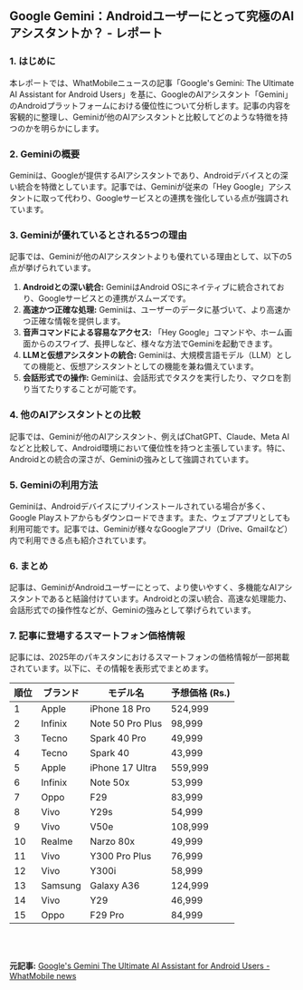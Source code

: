 ## Google Gemini：Androidユーザーにとって究極のAIアシスタントか？ - レポート

### 1. はじめに

本レポートでは、WhatMobileニュースの記事「Google's Gemini: The Ultimate AI Assistant for Android Users」を基に、GoogleのAIアシスタント「Gemini」のAndroidプラットフォームにおける優位性について分析します。記事の内容を客観的に整理し、Geminiが他のAIアシスタントと比較してどのような特徴を持つのかを明らかにします。

### 2. Geminiの概要

Geminiは、Googleが提供するAIアシスタントであり、Androidデバイスとの深い統合を特徴としています。記事では、Geminiが従来の「Hey Google」アシスタントに取って代わり、Googleサービスとの連携を強化している点が強調されています。

### 3. Geminiが優れているとされる5つの理由

記事では、Geminiが他のAIアシスタントよりも優れている理由として、以下の5点が挙げられています。

1. **Androidとの深い統合:** GeminiはAndroid OSにネイティブに統合されており、Googleサービスとの連携がスムーズです。
2. **高速かつ正確な処理:** Geminiは、ユーザーのデータに基づいて、より高速かつ正確な情報を提供します。
3. **音声コマンドによる容易なアクセス:** 「Hey Google」コマンドや、ホーム画面からのスワイプ、長押しなど、様々な方法でGeminiを起動できます。
4. **LLMと仮想アシスタントの統合:** Geminiは、大規模言語モデル（LLM）としての機能と、仮想アシスタントとしての機能を兼ね備えています。
5. **会話形式での操作:** Geminiは、会話形式でタスクを実行したり、マクロを割り当てたりすることが可能です。

### 4. 他のAIアシスタントとの比較

記事では、Geminiが他のAIアシスタント、例えばChatGPT、Claude、Meta AIなどと比較して、Android環境において優位性を持つと主張しています。特に、Androidとの統合の深さが、Geminiの強みとして強調されています。

### 5. Geminiの利用方法

Geminiは、Androidデバイスにプリインストールされている場合が多く、Google Playストアからもダウンロードできます。また、ウェブアプリとしても利用可能です。記事では、Geminiが様々なGoogleアプリ（Drive、Gmailなど）内で利用できる点も紹介されています。

### 6. まとめ

記事は、GeminiがAndroidユーザーにとって、より使いやすく、多機能なAIアシスタントであると結論付けています。Androidとの深い統合、高速な処理能力、会話形式での操作性などが、Geminiの強みとして挙げられています。

### 7. 記事に登場するスマートフォン価格情報

記事には、2025年のパキスタンにおけるスマートフォンの価格情報が一部掲載されています。以下に、その情報を表形式でまとめます。

| 順位 | ブランド | モデル名 | 予想価格 (Rs.) |
| ---- | ---------------- | ------------------ | ------------- |
| 1 | Apple | iPhone 18 Pro | 524,999 |
| 2 | Infinix | Note 50 Pro Plus | 98,999 |
| 3 | Tecno | Spark 40 Pro | 49,999 |
| 4 | Tecno | Spark 40 | 43,999 |
| 5 | Apple | iPhone 17 Ultra | 559,999 |
| 6 | Infinix | Note 50x | 53,999 |
| 7 | Oppo | F29 | 83,999 |
| 8 | Vivo | Y29s | 54,999 |
| 9 | Vivo | V50e | 108,999 |
| 10 | Realme | Narzo 80x | 49,999 |
| 11 | Vivo | Y300 Pro Plus | 76,999 |
| 12 | Vivo | Y300i | 58,999 |
| 13 | Samsung | Galaxy A36 | 124,999 |
| 14 | Vivo | Y29 | 46,999 |
| 15 | Oppo | F29 Pro | 84,999 |

<br>
<br>


**元記事:** [​Google's Gemini The Ultimate AI Assistant for Android Users - WhatMobile news](https://www.whatmobile.com.pk/stop-using-third-party-assistants-on-android-heres-why-gemini-is-the-better-choice-news-5914)